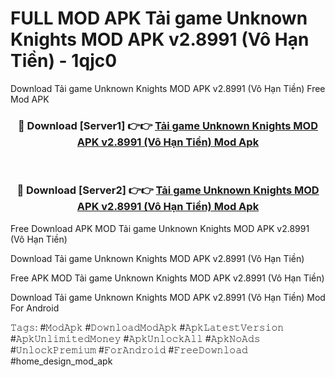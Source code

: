# FULL MOD APK Tải game Unknown Knights MOD APK v2.8991 (Vô Hạn Tiền) - 1qjc0
Download Tải game Unknown Knights MOD APK v2.8991 (Vô Hạn Tiền) Free Mod APK

<div align="center">
<h3>🔴 Download [Server1] 👉👉 <a href="https://apk-comot.site?title=Tải_game_Unknown_Knights_MOD_APK_v2.8991_(Vô_Hạn_Tiền)">Tải game Unknown Knights MOD APK v2.8991 (Vô Hạn Tiền) Mod Apk</a></h3><br>

<h3>🔴 Download [Server2] 👉👉 <a href="https://apk-comot.site?title=Tải_game_Unknown_Knights_MOD_APK_v2.8991_(Vô_Hạn_Tiền)">Tải game Unknown Knights MOD APK v2.8991 (Vô Hạn Tiền) Mod Apk</a></h3>
</div>


Free Download APK MOD Tải game Unknown Knights MOD APK v2.8991 (Vô Hạn Tiền)

Download Tải game Unknown Knights MOD APK v2.8991 (Vô Hạn Tiền) 

Free APK MOD Tải game Unknown Knights MOD APK v2.8991 (Vô Hạn Tiền) 

Download Tải game Unknown Knights MOD APK v2.8991 (Vô Hạn Tiền) Mod For Android

𝚃𝚊𝚐𝚜: #𝙼𝚘𝚍𝙰𝚙𝚔 #𝙳𝚘𝚠𝚗𝚕𝚘𝚊𝚍𝙼𝚘𝚍𝙰𝚙𝚔 #𝙰𝚙𝚔𝙻𝚊𝚝𝚎𝚜𝚝𝚅𝚎𝚛𝚜𝚒𝚘𝚗 #𝙰𝚙𝚔𝚄𝚗𝚕𝚒𝚖𝚒𝚝𝚎𝚍𝙼𝚘𝚗𝚎𝚢 #𝙰𝚙𝚔𝚄𝚗𝚕𝚘𝚌𝚔𝙰𝚕𝚕 #𝙰𝚙𝚔𝙽𝚘𝙰𝚍𝚜 #𝚄𝚗𝚕𝚘𝚌𝚔𝙿𝚛𝚎𝚖𝚒𝚞𝚖 #𝙵𝚘𝚛𝙰𝚗𝚍𝚛𝚘𝚒𝚍 #𝙵𝚛𝚎𝚎𝙳𝚘𝚠𝚗𝚕𝚘𝚊𝚍 #home_design_mod_apk